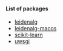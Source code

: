 #### List of packages
* [leidenalg](../../raw/main/leidenalg/dist/leidenalg-0.8.9-cp310-cp310-linux_x86_64.whl)
* [leidenalg-macos](../../raw/main/leidenalg/dist/leidenalg-0.8.9-cp310-cp310-macosx_10_15_x86_64.whl)
* [scikit-learn](../../raw/main/scikit-learn/dist/scikit_learn-1.1.dev0-cp310-cp310-linux_x86_64.whl)
* [uwsgi](../../raw/main/uwsgi/dist/uWSGI-2.0.20-cp310-cp310-linux_x86_64.whl)
